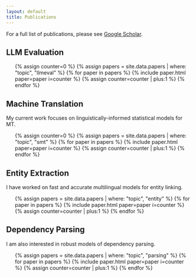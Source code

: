 ```yaml
---
layout: default
title: Publications
---
```


For a full list of publications, please see [Google Scholar](http://scholar.google.nl/citations?user=sApPUZUAAAAJ).

## LLM Evaluation

<ul class="publications">
{% assign counter=0 %}
{% assign papers = site.data.papers | where: "topic", "llmeval" %}
{% for paper in papers %}
 {% include paper.html paper=paper i=counter %}
  {% assign counter=counter | plus:1 %}
{% endfor %}
</ul>

## Machine Translation

My current work focuses on linguistically-informed statistical models for MT.

<ul class="publications">
{% assign counter=0 %}
{% assign papers = site.data.papers | where: "topic", "smt" %}
{% for paper in papers %}
 {% include paper.html paper=paper i=counter %}
  {% assign counter=counter | plus:1 %}
{% endfor %}
</ul>

## Entity Extraction

I have worked on fast and accurate multilingual models for entity linking.

<ul class="publications">
{% assign papers = site.data.papers | where: "topic", "entity" %}
{% for paper in papers %}
 {% include paper.html paper=paper i=counter %}
  {% assign counter=counter | plus:1 %}
{% endfor %}
</ul>

## Dependency Parsing

I am also interested in robust models of dependency parsing.

<ul class="publications">
{% assign papers = site.data.papers | where: "topic", "parsing" %}
{% for paper in papers %}
 {% include paper.html paper=paper i=counter %}
  {% assign counter=counter | plus:1 %}
{% endfor %}
</ul>
